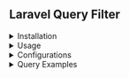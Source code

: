 ## Laravel Query Filter

<details><summary>Installation</summary>
<p>

#### Install the package via composer:

```shell script
composer require marksihor/laravel-query-filter
```

#### Publish the config files (needed if You're willing to change configs):

```shell script
php artisan vendor:publish --provider="LaravelQueryFilter\\LaravelQueryFilterServiceProvider" --tag=config
```

</p>
</details>

<details><summary>Usage</summary>
<p>

#### 1. Add "FiltersQueries" trait to Your Controller.php:

```php
namespace App\Http\Controllers;

...
use LaravelQueryFilter\FiltersQueries;

class Controller extends BaseController
{
    use AuthorizesRequests, DispatchesJobs, ValidatesRequests, FiltersQueries;
}

```

#### 2. Use "$this->filter()" method in Your controllers like in example below:

```php
namespace App\Http\Controllers;

...

class PostController extends Controller
{
    public function index(Request $request): JsonResponse
    {
        $collection = $this->filter(Post::query())->paginate(20);

        return response()->json([
            'data' => $collection
        ]);
    }
}
```

</p>
</details>

<details><summary>Configurations</summary>
<p>

## Filter Settings (configs/laravel_query_filter.php):

#### Model Configuration:

There are two ways to configure Models:

- pass an array of parameters (in this case they will be processed every request)
- pass an anonymous function (in this case extra logic can be provided)

Model settings options (if not provided - the check will not be performed):

- columns - the columns that will be displayed when retrieving records
- relations - the relations that well be allowed to retrieve and filter (empty array - forbids all relations)

```php
[
    ...
    'model_settings' => [
        \App\Models\Post::class => function () {
        if (!auth()->check() || !auth()->user()->isAdmin()) {
            return [
                'columns' => ['id', 'title', 'text', 'user_id'],
                'relations' => ['comments', 'user']
            ];
        }
           return [];
        },
        \App\Models\User::class => [
            'columns' => ['id', 'name', 'email'],
            'relations' => []
        ],
        // class based setting, mast implement FilterSettingsInterface
        \App\Models\Customer::class => \App\Http\Filters\CustomerFilterSettings::class
    ]
]
```

#### Filters Configuration:

The filters of application are listed in the filters array. To disable specific filter, simply delete the corespondent
class from the list. It is easy to add Your own filter:

- Create new filter class in Your application;
- Implement the \LaravelQueryFilter\Filters\FilerInterface interface, and write the logic for the filter;
- Add the created filter to filters list;

#### Publish the config files (needed if You're willing to change configs):

```shell script
php artisan vendor:publish --provider="LaravelQueryFilter\\LaravelQueryFilterServiceProvider" --tag=config
```

</p>
</details>

<details><summary>Query Examples</summary>
<p>

## Filter by column (\LaravelQueryFilter\Filters\ColumnValuesFilter::class)

Exact match:

> example.com/api/posts?name=Post1

String that contains the substring (surround the serchable string with % character):

> example.com/api/posts?text=%hello%

Starts with the substring (put % character to the end of the serchable string):

> example.com/api/posts?text=Error%

Ends with the substring (put % character to the start of the serchable string):

> example.com/api/posts?text=%provident.

Json column filter (same syntax to find contains, starts with, ends with):

> example.com/api/posts?data->name=John <br>
> example.com/api/posts?data__name=John

## Filter by reserved words (\LaravelQueryFilter\Filters\ColumnValuesFilter::class)

Records where value is null:

> example.com/api/posts?status=null

Records where value is not null:

> example.com/api/posts?status=notNull

Records where date is today:

> example.com/api/posts?created_at=today

Records where date is tomorrow:

> example.com/api/posts?created_at=tomorrow

Records where date is yesterday:

> example.com/api/posts?created_at=yesterday

Records where date is day beforeyesterday:

> example.com/api/posts?created_at=day_before_yesterday

Records where date is more than or equal current:

> example.com/api/posts?created_at=future

Records where date is less than or equal current:

> example.com/api/posts?created_at=past

Records where value is more than or equal to:

> example.com/api/posts?likes[from]=100

Records where value is less than or equal to:

> example.com/api/posts?likes[to]=200

Records where value is between range:

> example.com/api/posts?likes[between]=100,200

Records where value is in the list:

> example.com/api/posts?status[in]=active,disabled

Records where value is not in the list:

> example.com/api/posts?status[not_in]=active,disabled

## Ordering (\LaravelQueryFilter\Filters\OrderFilter::class)

Order by asc:

> example.com/api/posts?orderBy=title&order=asc

Order by desc:

> example.com/api/posts?orderBy=title&order=desc

Order asc/desc (old way):
> example.com/api/posts?id[orderBy]=asc <br>
> example.com/api/posts?id[orderBy]=desc

## Selecting columns (\LaravelQueryFilter\Filters\SelectColumnsFilter::class)

Select columns by provided comma separated values:

> example.com/api/posts?select=id,title

## Retrieving related records (\LaravelQueryFilter\Filters\WithCountRelationsFilter::class)

### Basic

Direct relations by providing comma separated relation names:

> example.com/api/posts?with=comments,user

Nested relations by providing dot separated relationships structure:

> example.com/api/posts?with=comments.user

### Advanced

Direct relations with extra filters (select, order, filter by column):

> example.com/api/posts?with[comments][select]=id,text,post_id&with[comments][orderBy]=id&with[comments][order]=desc&with[comments][text]=%non%

Nested relations with extra filters (select, with):

> example.com/api/posts?with[user][with]=comments&with[user][select]=id&with[user][with][comments][select]=id,post_id,user_id&select=id,user_id

## With count relationships (\LaravelQueryFilter\Filters\WithCountRelationsFilter::class)

### Basic

Count direct relations by providing comma separated relation names:

> example.com/api/posts?withCount=comments,user

### Advanced

Count direct relations by providing relation and additional filters:

> example.com/api/posts?withCount[comments][user_id]=8

## Retrieving records that has relations (\LaravelQueryFilter\Filters\HasRelationsFilter::class)

### Basic

By providing comma separated relation names:

> example.com/api/posts?has=comments
> example.com/api/posts?has=comments.user

### Advanced

By providing relation names with additional filters:

> example.com/api/posts?has[comments][id]=20

## Retrieving records that does not have relations (\LaravelQueryFilter\Filters\HasNotRelationsFilter::class)

### Basic

By providing comma separated relation names:

> example.com/api/posts?hasNot=comments

### Advanced

By providing relation names with additional filters:

> example.com/api/posts?hasNot[comments][id]=13

</p>
</details>




